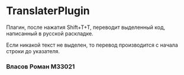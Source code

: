 # TranslaterPlugin

Плагин, после нажатия Shift+T+T, переводит выделенный код, написанный в русской раскладке. 

Если никакой текст не выделен, то перевод производится с начала строки до указателя.

### Власов Роман M33021

